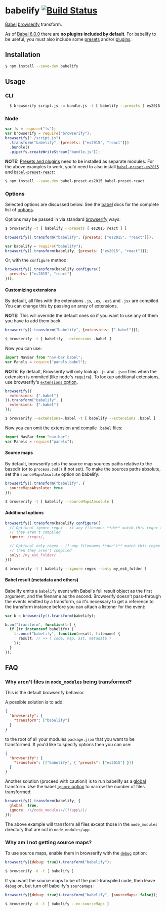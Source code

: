 # babelify [![Build Status](https://travis-ci.org/babel/babelify.svg?branch=master)](https://travis-ci.org/babel/babelify)

[Babel](https://github.com/babel/babel) [browserify](https://github.com/substack/node-browserify) transform.

As of [Babel 6.0.0](//babeljs.io/blog/2015/10/29/6.0.0/) there are **no plugins included by default**. For babelify to be useful, you must also include some [presets](//babeljs.io/docs/plugins/#presets) and/or [plugins](//babeljs.io/docs/plugins/#transform).

## Installation

```sh
$ npm install --save-dev babelify
```

## Usage

### CLI

```sh
  $ browserify script.js -o bundle.js -t [ babelify --presets [ es2015 react ] ]
```

### Node

```javascript
var fs = require("fs");
var browserify = require("browserify");
browserify("./script.js")
  .transform("babelify", {presets: ["es2015", "react"]})
  .bundle()
  .pipe(fs.createWriteStream("bundle.js"));
```

**NOTE:** [Presets and plugins](//babeljs.io/docs/plugins/) need to be installed as separate modules. For the above examples to work, you'd need to also install [`babel-preset-es2015`](https://www.npmjs.com/package/babel-preset-es2015) and [`babel-preset-react`](https://www.npmjs.com/package/babel-preset-react):

```sh
$ npm install --save-dev babel-preset-es2015 babel-preset-react
```

### Options

Selected options are discussed below. See the [babel](//babeljs.io/) docs for the complete list of [options](//babeljs.io/docs/usage/options/).

Options may be passed in via standard [browserify](https://github.com/substack/node-browserify#btransformtr-opts) ways:

```sh
$ browserify -t [ babelify --presets [ es2015 react ] ]
```

```js
browserify().transform("babelify", {presets: ["es2015", "react"]});
```

```js
var babelify = require("babelify");
browserify().transform(babelify, {presets: ["es2015", "react"]});
```

Or, with the `configure` method:

```js
browserify().transform(babelify.configure({
  presets: ["es2015", "react"]
}));
```

#### Customizing extensions

By default, all files with the extensions `.js`, `.es`, `.es6` and `.jsx` are compiled. You can change this by passing an array of extensions.

**NOTE:** This will override the default ones so if you want to use any of them
you have to add them back.

```js
browserify().transform("babelify", {extensions: [".babel"]});
```

```sh
$ browserify -t [ babelify --extensions .babel ]
```

Now you can use:

```js
import NavBar from "nav-bar.babel";
var Panels = require("panels.babel");
```

**NOTE:** By default, Browserify will only lookup `.js` and `.json` files when the extension is ommited (like node's `require`). To lookup additional extensions, use browserify's [`extensions` option](https://github.com/substack/node-browserify#browserifyfiles--opts).

```js
browserify({
  extensions: [".babel"]
}).transform("babelify", {
  extensions: [".babel"]
});
```

```sh
$ browserify --extensions=.babel -t [ babelify --extensions .babel ]
```

Now you can omit the extension and compile `.babel` files:

```js
import NavBar from "nav-bar";
var Panels = require("panels");
```

#### Source maps

By default, browserify sets the source map sources paths relative to the basedir (or to `process.cwd()` if not set). To make the sources paths absolute, set the `sourceMapsAbsolute` option on babelify:

```js
browserify().transform("babelify", {
  sourceMapsAbsolute: true
});
```

```sh
$ browserify -t [ babelify --sourceMapsAbsolute ]
```

#### Additional options

```javascript
browserify().transform(babelify.configure({
  // Optional ignore regex - if any filenames **do** match this regex then
  // they aren't compiled
  ignore: /regex/,

  // Optional only regex - if any filenames **don't** match this regex
  // then they aren't compiled
  only: /my_es6_folder/
}))
```

```sh
$ browserify -t [ babelify --ignore regex --only my_es6_folder ]
```

#### Babel result (metadata and others)

Babelify emits a `babelify` event with Babel's full result object as the first
argument, and the filename as the second. Browserify doesn't pass-through the
events emitted by a transform, so it's necessary to get a reference to the
transform instance before you can attach a listener for the event:

```js
var b = browserify().transform(babelify);

b.on("transform", function(tr) {
  if (tr instanceof babelify) {
    tr.once("babelify", function(result, filename) {
      result; // => { code, map, ast, metadata }
    });
  }
});
```

## FAQ

### Why aren't files in `node_modules` being transformed?

This is the default browserify behavior.

A possible solution is to add:

```json
{
  "browserify": {
    "transform": ["babelify"]
  }
}
```

to the root of all your modules `package.json` that you want to be transformed. If you'd like to
specify options then you can use:

```json
{
  "browserify": {
    "transform": [["babelify", { "presets": ["es2015"] }]]
  }
}
```

Another solution (proceed with caution!) is to run babelify as a [global](https://github.com/substack/node-browserify#btransformtr-opts) transform. Use the babel [`ignore` option](//babeljs.io/docs/usage/options/) to narrow the number of files transformed:

```js
browserify().transform(babelify, {
  global: true,
  ignore: /\/node_modules\/(?!app\/)/
});
```

The above example will transform all files except those in the `node_modules` directory that are not in `node_modules/app`.

### Why am I not getting source maps?

To use source maps, enable them in browserify with the [`debug`](https://github.com/substack/node-browserify#browserifyfiles--opts) option:

```js
browserify({debug: true}).transform("babelify");
```

```sh
$ browserify -d -t [ babelify ]
```

If you want the source maps to be of the post-transpiled code, then leave `debug` on, but turn off babelify's `sourceMaps`:

```js
browserify({debug: true}).transform("babelify", {sourceMaps: false});
```

```sh
$ browserify -d -t [ babelify --no-sourceMaps ]
```
